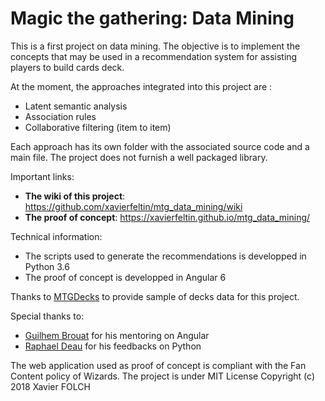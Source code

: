 # Magic the gathering: Data Mining

This is a first project on data mining.
The objective is to implement the concepts that may be used in a recommendation system for assisting players to build cards deck.

At the moment, the approaches integrated into this project are :
  - Latent semantic analysis
  - Association rules
  - Collaborative filtering (item to item)

Each approach has its own folder with the associated source code and a main file. The project does not furnish a well packaged library.

Important links:
  - **The wiki of this project**: https://github.com/xavierfeltin/mtg_data_mining/wiki
  - **The proof of concept**: https://xavierfeltin.github.io/mtg_data_mining/

Technical information:
  - The scripts used to generate the recommendations is developped in Python 3.6
  - The proof of concept is developped in Angular 6

Thanks to [MTGDecks](http://mtgdecks.net) to provide sample of decks data for this project.

Special thanks to: 
  - [Guilhem Brouat](https://www.linkedin.com/in/guilhem-brouat-b09148a5/) for his mentoring on Angular
  - [Raphael Deau](https://www.linkedin.com/in/rapha%C3%ABl-deau-015a7712a/) for his feedbacks on Python

The web application used as proof of concept is compliant with the Fan Content policy of Wizards.
The project is under MIT License
Copyright (c) 2018 Xavier FOLCH
